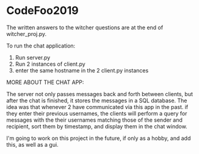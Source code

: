 # CodeFoo2019

The written answers to the witcher questions are at the end of witcher_proj.py.

To run the chat application:

1) Run server.py
2) Run 2 instances of client.py
3) enter the same hostname in the 2 client.py instances

MORE ABOUT THE CHAT APP:

The server not only passes messages back and forth between clients,
but after the chat is finished, it stores the messages in a SQL database.
The idea was that whenever 2 have communicated via this app in the past.
if they enter their previous usernames, the clients will
perform a query for messages with the their usernames matching those 
of the sender and recipient, sort them by timestamp, and display
them in the chat window.

I'm going to work on this project in the future, if only as a hobby,
and add this, as well as a gui.

